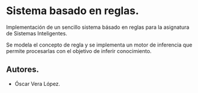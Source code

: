 # Sistema basado en reglas.
Implementación de un sencillo sistema básado en reglas para la asignatura de Sistemas Inteligentes.

Se modela el concepto de regla y se implementa un motor de inferencia que permite procesarlas con el 
objetivo de inferir conocimiento.

## Autores.
- Óscar Vera López.
